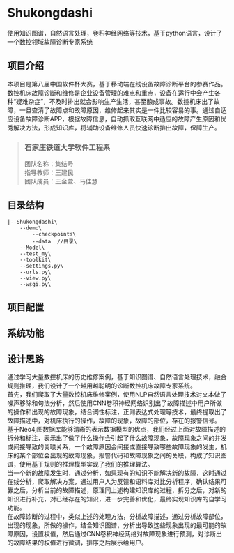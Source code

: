 # Shukongdashi
使用知识图谱，自然语言处理，卷积神经网络等技术，基于python语言，设计了一个数控领域故障诊断专家系统

## 项目介绍
本项目是第八届中国软件杯大赛，基于移动端在线设备故障诊断平台的参赛作品。\
数控机床故障诊断和维修是企业设备管理的难点和重点，设备在运行中会产生各种“疑难杂症”，不及时排出就会影响生产生活，甚至酿成事故。数控机床出了故障，一旦查清了故障点和故障原因，维修起来其实是一件比较容易的事。通过自适应设备故障诊断APP，根据故障信息，自动抓取互联网中适应的故障产生原因和优秀解决方法，形成知识库，将辅助设备维修人员快速诊断排出故障，保障生产。
>### 石家庄铁道大学软件工程系
>团队名称：集结号\
>指导教师：王建民\
>团队成员：王金萱、马佳慧
## 目录结构
    |--Shukongdashi\
        --demo\
            --checkpoints\
            --data  //目录\
        --Model\
        --test_my\
        --toolkit\
        --settings.py\
        --urls.py\
        --view.py\
        --wsgi.py\
## 项目配置

## 系统功能

## 设计思路

通过学习大量数控机床的历史维修案例，基于知识图谱、自然语言处理技术，融合规则推理，我们设计了一个越用越聪明的诊断数控机床故障专家系统。\
首先，我们爬取了大量数控机床维修案例，使用NLP自然语言处理技术对文本做了噪声移除和句法分析，然后使用CNN卷积神经网络识别出了故障描述中用户所做的操作和出现的故障现象，结合词性标注，正则表达式处理等技术，最终提取出了故障描述中，对机床执行的操作，故障的现象，故障的部位，存在的报警信号。\
基于Neo4j图数据库能够清晰的表示数据模型的优点，我们经过上面对故障描述的拆分和标注，表示出了做了什么操作会引起了什么故障现象，故障现象之间的并发或间接导致的关联关系，一个故障原因会间接或直接导致哪些故障现象的发生，机床的某个部位会出现的故障现象，报警代码和故障现象之间的关联，构成了知识图谱，使用基于规则的推理模型实现了我们的推理算法。\
当一个新的故障发生时，通过分析，如果现有的知识不能解决新的故障，这时通过在线分析，爬取解决方案，通过用户人为反馈和语料库对比分析程序，确认结果可靠之后，分析当前的故障描述，原理同上述构建知识库的过程，拆分之后，对新的知识进行补充，对已经存在的知识，进一步完善和优化，最终实现知识库的自学习功能。\
在故障诊断的过程中，类似上述的处理方法，分析故障描述，通过分析故障部位，出现的现象，所做的操作，结合知识图谱，分析出导致这些现象出现的最可能的故障原因，设置权值，然后通过CNN卷积神经网络对故障现象进行预测，对诊断出的故障结果的权值进行微调，排序之后展示给用户。
